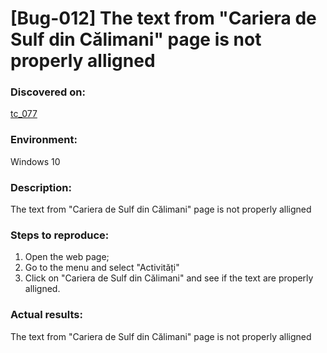# **[Bug-012] The text from "Cariera de Sulf din Călimani" page is not properly alligned**

### **Discovered on:**

[tc_077](https://github.com/AlexandraAncaGabor/go-green-resources-testing-project/blob/main/test-cases.md/tc-077.md)

### **Environment:**

Windows 10

### **Description:**

The text from "Cariera de Sulf din Călimani" page is not properly alligned

### **Steps to reproduce:**

1.  Open the web page;
2.  Go to the menu and select "Activități"
3.  Click on "Cariera de Sulf din Călimani" and see if the text are properly alligned.

### **Actual results:**

The text from "Cariera de Sulf din Călimani" page is not properly alligned

